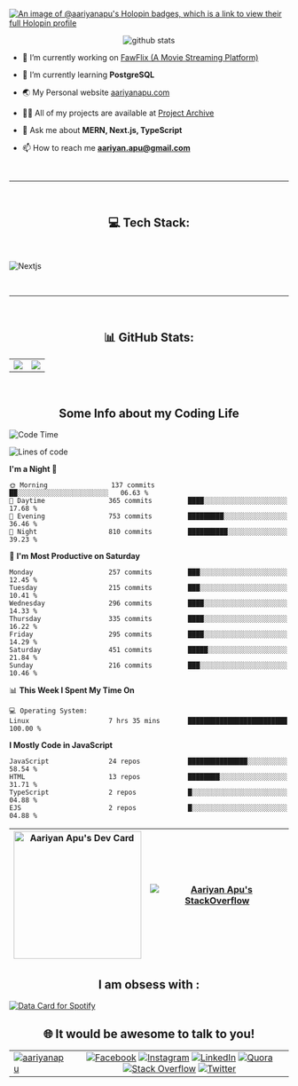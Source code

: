 [![An image of @aariyanapu's Holopin badges, which is a link to view their full Holopin profile](https://holopin.me/aariyanapu)](https://holopin.io/@aariyanapu)

<p align="center"> <img src="https://github-widgetbox.vercel.app/api/profile?username=aariyanapu&data=followers,repositories,stars,commits&theme=nautilus"  alt="github stats" /> </p>

- 🔭 I’m currently working on [FawFlix (A Movie Streaming Platform)](https://fawflix.vercel.app/)

- 🌱 I’m currently learning **PostgreSQL**

- 🌏 My Personal website [aariyanapu.com](https://aariyanapu.com/)

- 👨‍💻 All of my projects are available at [Project Archive](https://www.aariyanapu.com/archive)

- 💬 Ask me about **MERN, Next.js, TypeScript**

- 📫 How to reach me **aariyan.apu@gmail.com**

</br>

---

</br>
<h2 align="center"> 💻 Tech Stack: </h2>
</br>

<p align='center'>

<img src="https://skillicons.dev/icons?i=nextjs,vite,react,redux,tailwind,materialui,sass,bootstrap,ts,js,express,nodejs,mongodb,postgres,prisma,redis,html,css,jquery,md,linux,git,docker,github,babel,bash,neovim,vim,ps,postman"
 alt="Nextjs" />

</p>

</br>

---

</br>
<h2 align="center"> 📊 GitHub Stats: </h2>

|                                                                                                                                                            |                                                                                                                   |
| ---------------------------------------------------------------------------------------------------------------------------------------------------------- | :---------------------------------------------------------------------------------------------------------------: |
| ![](https://github-readme-stats.vercel.app/api?username=aariyanapu&theme=material-palenight&hide_border=false&include_all_commits=true&count_private=true) | ![](https://github-readme-streak-stats.herokuapp.com/?user=aariyanapu&theme=material-palenight&hide_border=false) |

<br/>
<h2 align="center"> Some Info about my Coding Life </h2>

<!--START_SECTION:waka-->
![Code Time](http://img.shields.io/badge/Code%20Time-1%2C360%20hrs%2043%20mins-blue)

![Lines of code](https://img.shields.io/badge/From%20Hello%20World%20I%27ve%20Written-1.1%20million%20lines%20of%20code-blue)

**I'm a Night 🦉** 

```text
🌞 Morning                137 commits         ██░░░░░░░░░░░░░░░░░░░░░░░   06.63 % 
🌆 Daytime                365 commits         ████░░░░░░░░░░░░░░░░░░░░░   17.68 % 
🌃 Evening                753 commits         █████████░░░░░░░░░░░░░░░░   36.46 % 
🌙 Night                  810 commits         ██████████░░░░░░░░░░░░░░░   39.23 % 
```
📅 **I'm Most Productive on Saturday** 

```text
Monday                   257 commits         ███░░░░░░░░░░░░░░░░░░░░░░   12.45 % 
Tuesday                  215 commits         ███░░░░░░░░░░░░░░░░░░░░░░   10.41 % 
Wednesday                296 commits         ████░░░░░░░░░░░░░░░░░░░░░   14.33 % 
Thursday                 335 commits         ████░░░░░░░░░░░░░░░░░░░░░   16.22 % 
Friday                   295 commits         ████░░░░░░░░░░░░░░░░░░░░░   14.29 % 
Saturday                 451 commits         █████░░░░░░░░░░░░░░░░░░░░   21.84 % 
Sunday                   216 commits         ███░░░░░░░░░░░░░░░░░░░░░░   10.46 % 
```


📊 **This Week I Spent My Time On** 

```text
💻 Operating System: 
Linux                    7 hrs 35 mins       █████████████████████████   100.00 % 
```

**I Mostly Code in JavaScript** 

```text
JavaScript               24 repos            ███████████████░░░░░░░░░░   58.54 % 
HTML                     13 repos            ████████░░░░░░░░░░░░░░░░░   31.71 % 
TypeScript               2 repos             █░░░░░░░░░░░░░░░░░░░░░░░░   04.88 % 
EJS                      2 repos             █░░░░░░░░░░░░░░░░░░░░░░░░   04.88 % 
```




<!--END_SECTION:waka-->

<!-- Activity Graph  -->

<div align="center">

| <a href="https://app.daily.dev/aariyanapu"><img src="https://api.daily.dev/devcards/9765e7151f4a4163a3aa26a1c1b5c469.png?r=1nz" width="230" alt="Aariyan Apu's Dev Card"/></a> | [![Aariyan Apu's StackOverflow](https://github-readme-stackoverflow.vercel.app/?userID=12180960&theme=dark)](https://stackoverflow.com/users/12180960/aariyan-apu) |
| ------------------------------------------------------------------------------------------------------------------------------------------------------------------------------ | ------------------------------------------------------------------------------------------------------------------------------------------------------------------ |

</div>

<div align="center">
<h2> I am obsess with : </div>

<a href="https://data-card-for-spotify.herokuapp.com/card?user_id=31tn6riohy27abhahkklkxmaigbu">
  <img src="https://data-card-for-spotify.herokuapp.com/api/card?user_id=31tn6riohy27abhahkklkxmaigbu" alt="Data Card for Spotify">
</a>

</div>

</br>
<h2 align="center"> 🌐 It would be awesome to talk to you!  </h2>

|                                                                                                                                                                              |                                                                                                                                                                                                                                                                                                                                                                                                                                                                                                                                                                                                                                                                                                                                                                                                                                   |
| ---------------------------------------------------------------------------------------------------------------------------------------------------------------------------- | :-------------------------------------------------------------------------------------------------------------------------------------------------------------------------------------------------------------------------------------------------------------------------------------------------------------------------------------------------------------------------------------------------------------------------------------------------------------------------------------------------------------------------------------------------------------------------------------------------------------------------------------------------------------------------------------------------------------------------------------------------------------------------------------------------------------------------------: |
| <a href="https://twitter.com/aariyanapu" target="blank"><img src="https://img.shields.io/twitter/follow/aariyanapu?logo=twitter&style=for-the-badge" alt="aariyanapu" /></a> | [![Facebook](https://img.shields.io/badge/Facebook-%231877F2.svg?logo=Facebook&logoColor=white)](https://facebook.com/aariyan.apu) [![Instagram](https://img.shields.io/badge/Instagram-%23E4405F.svg?logo=Instagram&logoColor=white)](https://instagram.com/aariyan.apu) [![LinkedIn](https://img.shields.io/badge/LinkedIn-%230077B5.svg?logo=linkedin&logoColor=white)](https://linkedin.com/in/aariyanapu) [![Quora](https://img.shields.io/badge/Quora-%23B92B27.svg?logo=Quora&logoColor=white)](https://quora.com/profile/Aariyan-Apu) [![Stack Overflow](https://img.shields.io/badge/-Stackoverflow-FE7A16?logo=stack-overflow&logoColor=white)](https://stackoverflow.com/users/12180960) [![Twitter](https://img.shields.io/badge/Twitter-%231DA1F2.svg?logo=Twitter&logoColor=white)](https://twitter.com/aariyanapu) |
